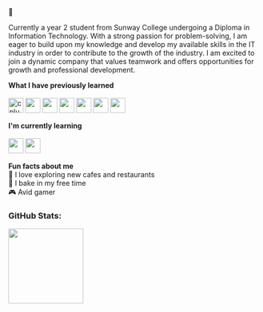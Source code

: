 ###
👋

Currently a year 2 student from Sunway College undergoing a Diploma in Information Technology. With a strong passion for problem-solving, I am eager to build upon my knowledge and develop my available skills in the IT industry in order to contribute to the growth of the industry. I am excited to join a dynamic company that values teamwork and offers opportunities for growth and professional development.

**What I have previously learned**<br><br>
<img src="https://cdn.jsdelivr.net/gh/devicons/devicon/icons/cplusplus/cplusplus-original.svg" alt="cplusplus" height="30">
<img src="https://cdn.jsdelivr.net/gh/devicons/devicon/icons/mysql/mysql-original.svg" height="30"/>
<img src="https://cdn.jsdelivr.net/gh/devicons/devicon/icons/java/java-original.svg" height="30"/>
<img src="https://cdn.jsdelivr.net/gh/devicons/devicon/icons/html5/html5-original.svg" height="30"/>
<img src="https://cdn.jsdelivr.net/gh/devicons/devicon/icons/css3/css3-original.svg" height="30"/>
<img src="https://cdn.jsdelivr.net/gh/devicons/devicon/icons/php/php-original.svg" height="30"/>
<img src="https://cdn.jsdelivr.net/gh/devicons/devicon/icons/androidstudio/androidstudio-original.svg" height="30"/>
          
**I'm currently learning** <br><br>
<img src="https://cdn.jsdelivr.net/gh/devicons/devicon/icons/flutter/flutter-original.svg" height="30"/>
<img src="https://cdn.jsdelivr.net/gh/devicons/devicon/icons/dart/dart-original.svg" height="30"/>
          
**Fun facts about me** <br>
:bento:	I love exploring new cafes and restaurants <br>
:cake:	I bake in my free time <br>
:video_game:	Avid gamer <br>

### GitHub Stats: 
[<img height="150" src="https://github-readme-stats.vercel.app/api?username=makwj&show_icons=true&hide_border=true&hide=stars,issues&count_private=true&include_all_commits=true&theme=dracula">](https://github.com/eesuhn?tab=repositories)
